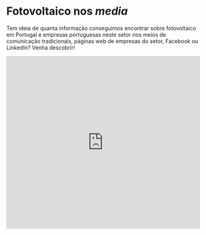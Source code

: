 <!-- # Energy Commons -->
<!--  **Tools and Information Database for the science, engineering, economics and politics of the Energy Transition**

Repository and open database for tutorials, computational tools, software implementions, technical documents, research papers, books and articles on the various aspects of the ongoing energy transition.
-->

 <!--## The politics of Energy  -->


# Fotovoltaico nos *media*
Tem ideia de quanta informação conseguimos encontrar sobre fotovoltaico em Portugal e empresas portuguesas neste setor nos meios de comunicação tradicionais, páginas web de empresas do setor, Facebook ou LinkedIn? Venha descobrir!<br>

<iframe class="airtable-embed" src="https://airtable.com/embed/shry1vfmA5lDFDczq?backgroundColor=blue&layout=card&viewControls=on" frameborder="0" onmousewheel="" width="100%" height="450" style="background: transparent; border: 1px solid #ccc;"></iframe>